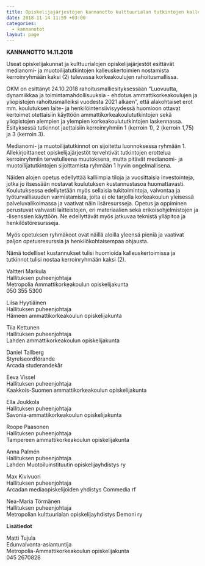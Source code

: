 ```yaml
---
title: Opiskelijajärjestöjen kannanotto kulttuurialan tutkintojen kalleuskertoimiin
date: 2018-11-14 11:59 +03:00
categories:
  - kannanotot
layout: page
---
```


**KANNANOTTO 14.11.2018**

Useat opiskelijakunnat ja kulttuurialojen opiskelijajärjestöt esittävät medianomi- ja muotoilijatutkintojen kalleuskertoimien nostamista kerroinryhmään kaksi (2) tulevassa korkeakoulujen rahoitusmallissa.

OKM on esittänyt 24.10.2018 rahoitusmalliesityksessään “Luovuutta, dynamiikkaa ja toimintamahdollisuuksia - ehdotus ammattikorkeakoulujen ja yliopistojen rahoitusmalleiksi vuodesta 2021 alkaen”, että alakohtaiset erot mm. koulutuksen laite- ja henkilöintensiivisyydessä huomioon ottavat kertoimet otettaisiin käyttöön ammattikorkeakoulututkintojen sekä yliopistojen alempien ja ylempien korkeakoulututkintojen laskennassa. Esityksessä tutkinnot jaettaisiin kerroinryhmiin 1 (kerroin 1), 2 (kerroin 1,75) ja 3 (kerroin 3).

Medianomi- ja muotoilijatutkinnot on sijoitettu luonnoksessa ryhmään 1. Allekirjoittaneet opiskelijajärjestöt tervehtivät tutkintojen erottelua kerroinryhmiin tervetulleena muutoksena, mutta pitävät medianomi- ja muotoilijatutkintojen sijoittamista ryhmään 1 hyvin ongelmallisena.

Näiden alojen opetus edellyttää kalliimpia tiloja ja vuosittaisia investointeja, jotka jo itsessään nostavat koulutuksen kustannustasoa huomattavasti. Koulutuksessa edellytetään myös sellaisia tukitoimintoja, valvontaa ja työturvallisuuden varmistamista, joita ei ole tarjolla korkeakoulun yleisessä palveluvalikoimassa ja vaativat näin lisäresursseja. Opetus ja oppiminen perustuvat vahvasti laitteistojen, eri materiaalien sekä erikoisohjelmistojen ja -lisenssien käyttöön. Ne edellyttävät myös jatkuvaa teknistä ylläpitoa ja henkilöstöresursseja.

Myös opetuksen ryhmäkoot ovat näillä aloilla yleensä pieniä ja vaativat paljon opetusresurssia ja henkilökohtaisempaa ohjausta.

Nämä todelliset kustannukset tulisi huomioida kalleuskertoimissa ja tutkinnot tulisi nostaa kerroinryhmään kaksi (2).

Valtteri Markula<br>
Hallituksen puheenjohtaja<br>
Metropolia Ammattikorkeakoulun opiskelijakunta<br>
050 355 5300

Liisa Hyytiäinen<br>
Hallituksen puheenjohtaja<br>
Hämeen ammattikorkeakoulun opiskelijakunta

Tiia Kettunen<br>
Hallituksen puheenjohtaja<br>
Lahden ammattikorkeakoulun opiskelijakunta

Daniel Tallberg<br>
Styrelseordförande<br>
Arcada studerandekår

Eeva Vissel<br>
Hallituksen puheenjohtaja<br>
Kaakkois-Suomen ammattikorkeakoulun opiskelijakunta

Ella Joukkola<br>
Hallituksen puheenjohtaja<br>
Savonia-ammattikorkeakoulun opiskelijakunta

Roope Paasonen<br>
Hallituksen puheenjohtaja<br>
Tampereen ammattikorkeakoulun opiskelijakunta

Anna Palmén<br>
Hallituksen puheenjohtaja<br>
Lahden Muotoiluinstituutin opiskelijayhdistys ry

Max Kivivuori<br>
Hallituksen puheenjohtaja<br>
Arcadan mediaopiskelijoiden yhdistys Commedia rf

Nea-Maria Törmänen<br>
Hallituksen puheenjohtaja<br>
Metropolian kulttuurialan opiskelijayhdistys Demoni ry

**Lisätiedot**

Matti Tujula<br>
Edunvalvonta-asiantuntija<br>
Metropolia-Ammattikorkeakoulun opiskelijakunta<br>
045 2670828
